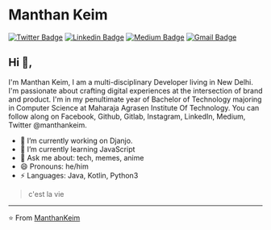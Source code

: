 # Manthan Keim
[![Twitter Badge](https://img.shields.io/badge/-@ManthanKeim-1ca0f1?style=flat-square&labelColor=1ca0f1&logo=twitter&logoColor=white&link=https://twitter.com/manthankeim)](https://twitter.com/manthankeim) [![Linkedin Badge](https://img.shields.io/badge/-manthankeim-blue?style=flat-square&logo=Linkedin&logoColor=white&link=https://www.linkedin.com/in/manthankeim/)](https://www.linkedin.com/in/manthankeim/) [![Medium Badge](https://img.shields.io/badge/-@manthankeim-03a57a?style=flat-square&labelColor=000000&logo=Medium&link=https://medium.com/@manthankeim7/)](https://medium.com/@manthankeim7/)
[![Gmail Badge](https://img.shields.io/badge/-keimmanthann@gmail.com-c14438?style=flat-square&logo=Gmail&logoColor=white&link=mailto:keimmanthan@gmail.com)](mailto:keimmanthan@gmail.com)

## Hi 👋, 
I'm Manthan Keim, I am a multi-disciplinary Developer living in New Delhi. I'm passionate about crafting digital experiences at the intersection of brand and product. I'm in my penultimate year of Bachelor of Technology majoring in Computer Science at Maharaja Agrasen Institute Of Technology. You can follow along on Facebook, Github, Gitlab, Instagram, LinkedIn, Medium, Twitter @manthankeim.

- 🔭 I’m currently working on Djanjo.
- 🌱 I’m currently learning JavaScript
- 💬 Ask me about: tech, memes, anime
- 😄 Pronouns: he/him
-  ⚡ Languages: Java, Kotlin, Python3


> c'est la vie


---
⭐️ From [ManthanKeim](https://github.com/manthankeim)
